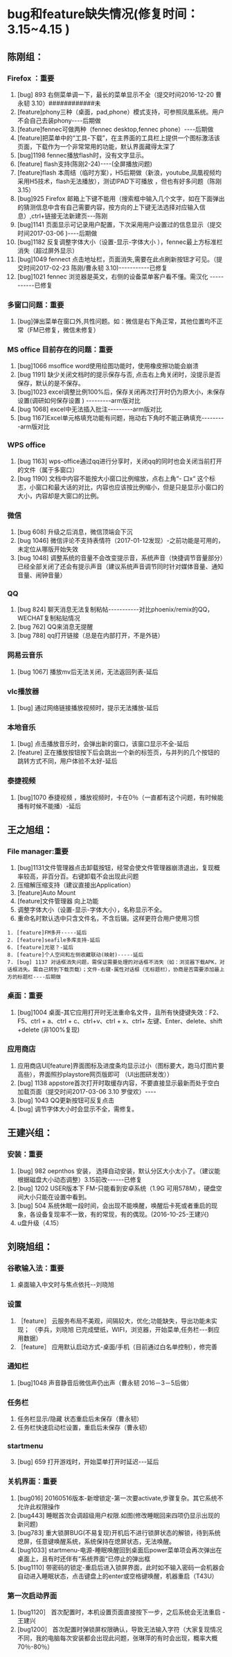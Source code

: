 # bug和feature缺失情况(修复时间：3.15~4.15 )
## 陈刚组：
### Firefox ：重要
1. [bug] 893 右侧菜单调一下，最长的菜单显示不全（提交时间2016-12-20 曹永韧  3.10）############未
2. [feature]phony三种（桌面，pad,phone）模式支持，可参照凤凰系统。用户不会自己去装phony----后期做
3. [feature]fennec可做两种（fennec desktop,fennec phone）----后期做
4. [feature]把菜单中的“工具-下载”，在主界面的工具栏上提供一个图标激活该页面，下载作为一个非常常用的功能，默认界面藏得太深了
5. [bug]1198  fennec播放flash时，没有文字显示。
4. [feature] flash支持(陈刚2-24)----(全屏播放问题)
5. [feature]flash 本周结（临时方案），H5后期做（新浪，youtube,凤凰视频均采用H5技术，flash无法播放），测试IPAD下可播放 ，但也有好多问题（陈刚 3.15）
7. [bug]925 Firefox 邮箱上下键不能用（搜索框中输入几个文字，如在下面弹出的猜测信息中含有自己需要内容，按方向的上下键无法选择对应输入信息）,ctrl+链接无法新建页---陈刚
9. [bug]1141 页面显示可记录用户配置，下次采用用户设置过的信息显示（提交时间2017-03-06 )----后期做
10. [bug]1182 反复调整字体大小（设置-显示-字体大小 ），fennec最上方标准栏消失（超过屏外显示） 
6. [bug]1049 fennect 点击地址栏，页面消失,需要在此点刷新按钮才可见。（提交时间2017-02-23 陈刚/曹永韧 3.10)-----------已修复
8. [bug]1021 fennec 浏览器是英文，右侧的设备菜单客户看不懂。需汉化 	-----------已修复


### 多窗口问题：重要
1. [bug]弹出菜单在窗口外,共性问题。如：微信是右下角正常，其他位置均不正常（FM已修复，微信未修复）

### MS office 目前存在的问题：重要
1. [bug]1066 msoffice word使用绘图功能时，使用橡皮擦功能会崩溃
3. [bug 1191] 缺少关闭文档时的提示保存与否, 点击右上角关闭时，没提示是否保存，默认的是不保存。
2. [bug]1023 excel调整比例100%后，保存关闭再次打开时仍为原大小，未保存设置(调研如何保存设置 ) 	---------arm版对比
3. [bug 1068] excel中无法插入批注---------arm版对比
4. [bug 1167]Excel单元格填充功能有问题，拖动右下角时不能正确填充---------arm版对比

### WPS office
1. [bug 1163] wps-office通过qq进行分享时，关闭qq的同时也会关闭当前打开的文件（属于多窗口）
2. [bug 1190] 文档中内容不能按大小窗口比例缩放，点右上角“- 口x“ 这个标志，小窗口和最大话的对比，内容也应该按比例缩小，但是只是显示小窗口的大小，内容却是大窗口的比例。


### 微信
1. [bug 608] 升级之后消息，微信顶端会下沉
2. [bug 1046] 微信评论不支持表情符（2017-01-12发现）-之前功能是可用的，未定位从哪版开始失效
3. [bug 1048] 调整系统的音量不会改变提示音，系统声音（快捷调节音量部分）已经全部关闭了还会有提示声音（建议系统声音调节同时针对媒体音量、通知音量、闹钟音量）

### QQ
1. [bug 824] 聊天消息无法复制粘帖-----------对比phoenix/remix的QQ，WECHAT复制粘贴情况
2. [bug 762] QQ来消息无提醒
3. [bug 788] qq打开链接（总是在内部打开，不是外链）

### 网易云音乐
1. [bug 1067] 播放mv后无法关闭，无法返回列表-延后

### vlc播放器
1. [bug] 通过网络链接播放视频时，提示无法播放-延后

### 本地音乐
1. [bug] 点击播放音乐时，会弹出新的窗口，该窗口显示不全-延后
2. [feature] 正在播放按钮按下后会跳出一个新的标签页，与并列的几个按钮的跳转方式不同，用户体验不太好-延后

### 泰捷视频
1. [bug]1070 泰捷视频 ，播放视频时，卡在0％（一直都有这个问题，有时候能播有时候不能播）-延后

## 王之旭组：
### File manager:重要
1. [bug]1131文件管理器点击卸载按钮，经常会使文件管理器崩溃退出，复现概率较高，非百分百。右键卸载不会出现此问题 
2. 压缩解压缩支持（建议直接出Application）
3. [feature]Auto Mount
4. [feature]文件管理器 向上功能
5. 调整字体大小（设置-显示-字体大小），名称显示不全。
6. 重命名时默认选中只含文件名，不含后辍。这样更符合用户使用习惯
```
1. [feature]FM多开-----延后
2. [feature]seafile多库支持-延后
6. [feature]光驱？-延后
8. [feature]个人空间和左侧收藏联动(映射)-----延后
7. [bug] 1137 对话框消失问题，需保证需要处理的对话框不消失（如：浏览器下载APK，对话框消失。需自己转到下载页载）；文件-右键-属性对话框（无标题栏），协商是否需要添加最上方的标题栏----后期做
```

### 桌面：重要
1. [bug]1004 桌面-其它应用打开时无法重命名文件，且所有快捷键失效：F2、F5、ctrl + a、ctrl + c、ctrl+v、ctrl + x、ctrl+ 左键、Enter、delete、shift +delete (非100%复现)

### 应用商店
1. 应用商店UI[feature]界面图标及进度条均显示过小（图标要大，跑马灯图片要高些），界面照抄playstore网页版即可 （UI出图研发改））
2. [bug] 1138 appstore首次打开时取缓存内容，不要直接显示最新而处于空白加载页面（提交时间2017-03-06 3.10 罗俊欢）----
3. [bug] 1043 QQ更新按钮可反复点击
4. [bug] 调节字体大小时会显示不全，需修复。

## 王建兴组：
### 安装：重要
1. [bug] 982 oepnthos 安装， 选择自动安装，默认分区大小太小了。（建议能根据磁盘大小动态调整）3.15前改------已修复
2. [bug] 1202 USER版本下 FM-只能看到安卓系统（1.9G 可用578M），硬盘空间大小只能在设置中看到。
2. [bug] 504 系统休眠一段时间，会出现不能唤醒，唤醒后卡死或者重启的现象，各设备复现率不一致，有的常现，有的偶现。(2016-10-25-王建兴)
3. u盘升级（4.15）

## 刘晓旭组：
### 谷歌输入法：重要
1. 桌面输入中文时与焦点依托--刘晓旭

### 设置
1. ［feature］ 云服务布局不美观，间隔较大，优化;功能缺失，导出功能未实现； （李兵，刘晓旭 已完成壁纸，WIFI，浏览器，开始菜单,任务栏---剩应用数据）
2. ［feature］ 应用默认启动方式-桌面/手机（目前通过白名单控制），修完善

### 通知栏
1. [bug]1048  声音静音后微信声仍出声（曹永韧 2016－3－5后做）

### 任务栏
1. 任务栏显示/隐藏 状态重启后未保存（曹永韧）
1. 任务栏快速启动栏设置，重启后未保存（曹永韧）

### startmenu
3. [bug] 659 打开游戏时，开始菜单打开时延迟---延后

### 关机界面：重要
1. [bug016]     20160516版本-新增锁定-第一次要activate,步骤复杂。其它系统不允许此权限操作
2. [bug443]      睡眠首次会调超级用户权限.如图(修改睡眠回来四项仍显示出现的新问题)     
3. [bug783] 重大锁屏BUG(不易复现)开机后不进行锁屏状态的解锁，待到系统熄屏，任意键唤醒系统，系统保持在熄屏状态，无法唤醒。
4. [bug1033] startmenu-电源-睡眠唤醒回到桌面后power菜单项会再次弹出在桌面上，且有时还伴有“系统界面“已停止的弹出框
5. [bug1110] 带密码的锁定-重启后进入锁屏界面，此时如不输入密码一会机器会自动进入睡眠状态，点击键盘上的enter或空格键唤醒，机器重启（T43U）
 
### 第一次启动界面
1. [bug1120］ 首次配置时，本机设置页面直接按下一步，之后系统会无法重启    -王建兴 
2. [bug1200］ 首次配置时弹锁屏权限确认，导致无法输入字符（大家复现情况不同，我的电脑每次安装都会出现此问题，张琳萍的有时会出现，概率大概70％-80％） 


